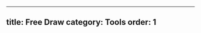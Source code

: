 
---
title: Free Draw
category: Tools
order: 1
---

 <canvas id="drawingCanvas" width="800" height="600"></canvas>
  <script src="script.js"></script>
